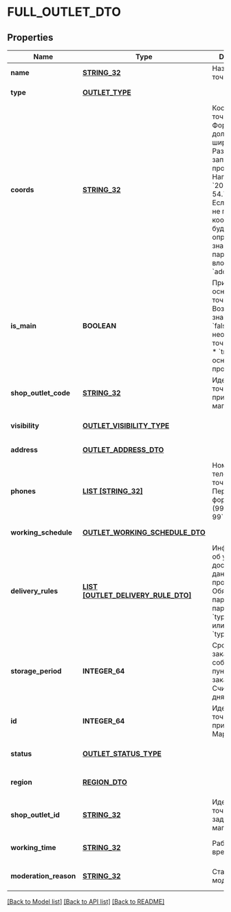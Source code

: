 # FULL_OUTLET_DTO

## Properties
Name | Type | Description | Notes
------------ | ------------- | ------------- | -------------
**name** | [**STRING_32**](STRING_32.md) | Название точки продаж.  | [default to null]
**type** | [**OUTLET_TYPE**](OutletType.md) |  | [default to null]
**coords** | [**STRING_32**](STRING_32.md) | Координаты точки продаж.  Формат: долгота, широта. Разделители: запятая и / или пробел. Например, &#x60;20.4522144, 54.7104264&#x60;.  Если параметр не передан, координаты будут определены по значениям параметров, вложенных в &#x60;address&#x60;.  | [optional] [default to null]
**is_main** | **BOOLEAN** | Признак основной точки продаж.  Возможные значения:  * &#x60;false&#x60; — неосновная точка продаж. * &#x60;true&#x60; — основная точка продаж.  | [optional] [default to null]
**shop_outlet_code** | [**STRING_32**](STRING_32.md) | Идентификатор точки продаж, присвоенный магазином. | [optional] [default to null]
**visibility** | [**OUTLET_VISIBILITY_TYPE**](OutletVisibilityType.md) |  | [optional] [default to null]
**address** | [**OUTLET_ADDRESS_DTO**](OutletAddressDTO.md) |  | [default to null]
**phones** | [**LIST [STRING_32]**](STRING_32.md) | Номера телефонов точки продаж. Передавайте в формате: &#x60;+7 (999) 999-99-99&#x60;.  | [default to null]
**working_schedule** | [**OUTLET_WORKING_SCHEDULE_DTO**](OutletWorkingScheduleDTO.md) |  | [default to null]
**delivery_rules** | [**LIST [OUTLET_DELIVERY_RULE_DTO]**](OutletDeliveryRuleDTO.md) | Информация об условиях доставки для данной точки продаж.  Обязательный параметр, если параметр &#x60;type&#x3D;DEPOT&#x60; или &#x60;type&#x3D;MIXED&#x60;.  | [optional] [default to null]
**storage_period** | **INTEGER_64** | Срок хранения заказа в собственном пункте выдачи заказов. Считается в днях. | [optional] [default to null]
**id** | **INTEGER_64** | Идентификатор точки продаж, присвоенный Маркетом. | [optional] [default to null]
**status** | [**OUTLET_STATUS_TYPE**](OutletStatusType.md) |  | [optional] [default to null]
**region** | [**REGION_DTO**](RegionDTO.md) |  | [optional] [default to null]
**shop_outlet_id** | [**STRING_32**](STRING_32.md) | Идентификатор точки продаж, заданный магазином. | [optional] [default to null]
**working_time** | [**STRING_32**](STRING_32.md) | Рабочее время. | [optional] [default to null]
**moderation_reason** | [**STRING_32**](STRING_32.md) | Статус модерации. | [optional] [default to null]

[[Back to Model list]](../README.md#documentation-for-models) [[Back to API list]](../README.md#documentation-for-api-endpoints) [[Back to README]](../README.md)


